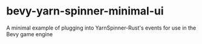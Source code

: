 # bevy-yarn-spinner-minimal-ui
A minimal example of plugging into YarnSpinner-Rust's events for use in the Bevy game engine

